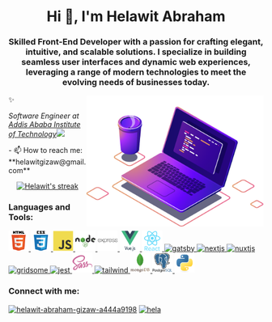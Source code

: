 
<h1 align="center">Hi 👋, I'm Helawit Abraham</h1>
<h3 align="center">Skilled Front-End Developer with a passion for crafting elegant, intuitive, and scalable solutions. I specialize in building seamless user interfaces and dynamic web experiences, leveraging a range of modern technologies to meet the evolving needs of businesses today.</h3>


<img src="assets/illustration.png" min-width="300px" max-width="300px" width="350px" align="right"> 
✨<p><em>Software Engineer at <a href="http://www.aait.edu.et">Addis Ababa Institute of Technology</a><img src="https://media.giphy.com/media/fYSnHlufseco8Fh93Z/giphy.gif" width="30">
</em></p>
-   📫 How to reach me: **helawitgizaw@gmail.com**
<br>

<p align="center"> 
    <a href="https://github.com/Brownoak/github-readme-streak-stats">
        <img title="Git.io/streak-stats" alt="Helawit's streak" src="https://github-readme-streak-stats.herokuapp.com/?user=Brownoak&theme=black-ice&hide_border=true&stroke=0000&background=060A0CD0"/>
    </a>
</p>

<!-- ## 📊 My Github Stats
  <br/>
  <div>
    <a href="https://github.com/Brownoak/github-readme-stats"><img alt="Helawit's Github Stats" src="https://github-readme-stats.vercel.app/api?username=Brownoak&show_icons=true&count_private=true&theme=react&hide_border=true&bg_color=#ffa500" /></a>
    <a href="https://github.com/Brownoak/github-readme-stats"><img alt="Helawit's Top Languages" src="https://github-readme-stats.vercel.app/api/top-langs/?username=Brownoak&langs_count=8&count_private=true&layout=compact&theme=react&hide_border=true&bg_color=#ffa500" /></a></div>
  <br/><br> -->
  <h3 align="left">Languages and Tools:</h3>
<p align="left">
    <a href="https://www.w3.org/html/" target="_blank"> <img src="https://raw.githubusercontent.com/devicons/devicon/master/icons/html5/html5-original-wordmark.svg" alt="html5" width="40" height="40"/> </a>
    <a href="https://www.w3schools.com/css/" target="_blank"> <img src="https://raw.githubusercontent.com/devicons/devicon/master/icons/css3/css3-original-wordmark.svg" alt="css3" width="40" height="40"/> </a>
    <a href="https://developer.mozilla.org/en-US/docs/Web/JavaScript" target="_blank"> <img src="https://raw.githubusercontent.com/devicons/devicon/master/icons/javascript/javascript-original.svg" alt="javascript" width="40" height="40"/> </a>
      <a href="https://nodejs.org" target="_blank"> <img src="https://raw.githubusercontent.com/devicons/devicon/master/icons/nodejs/nodejs-original-wordmark.svg" alt="nodejs" width="40" height="40"/> </a>
    <a href="https://expressjs.com" target="_blank"> <img src="https://raw.githubusercontent.com/devicons/devicon/master/icons/express/express-original-wordmark.svg" alt="express" width="40" height="40"/> </a>
      <a href="https://vuejs.org/" target="_blank"> <img src="https://raw.githubusercontent.com/devicons/devicon/master/icons/vuejs/vuejs-original-wordmark.svg" alt="vuejs" width="40" height="40"/> </a>
      <a href="https://reactjs.org/" target="_blank"> <img src="https://raw.githubusercontent.com/devicons/devicon/master/icons/react/react-original-wordmark.svg" alt="react" width="40" height="40"/> </a>
  <a href="https://www.gatsbyjs.com/" target="_blank"> <img src="https://www.vectorlogo.zone/logos/gatsbyjs/gatsbyjs-icon.svg" alt="gatsby" width="40" height="40"/> </a>
    <a href="https://nextjs.org/" target="_blank"> <img src="https://www.vectorlogo.zone/logos/nextjs/nextjs-icon.svg"alt="nextjs" width="40" height="40"/> </a>
    <a href="https://nuxtjs.org/" target="_blank"> <img src="https://www.vectorlogo.zone/logos/nuxtjs/nuxtjs-icon.svg" alt="nuxtjs" width="40" height="40"/> </a> 
  <a href="https://gridsome.org/" target="_blank"> <img src="https://www.vectorlogo.zone/logos/gridsome/gridsome-icon.svg" alt="gridsome" width="40" height="40"/</a>
    <a href="https://jestjs.io" target="_blank"> <img src="https://www.vectorlogo.zone/logos/jestjsio/jestjsio-icon.svg" alt="jest" width="40" height="40"/> </a>
      <a href="https://sass-lang.com" target="_blank"> <img src="https://raw.githubusercontent.com/devicons/devicon/master/icons/sass/sass-original.svg" alt="sass" width="40" height="40"/> </a>
    <a href="https://tailwindcss.com/" target="_blank"> <img src="https://www.vectorlogo.zone/logos/tailwindcss/tailwindcss-icon.svg" alt="tailwind" width="40" height="40"/> </a>
    <a href="https://www.mongodb.com/" target="_blank"> <img src="https://raw.githubusercontent.com/devicons/devicon/master/icons/mongodb/mongodb-original-wordmark.svg" alt="mongodb" width="40" height="40"/> </a>
    <a href="https://www.postgresql.org" target="_blank"> <img src="https://raw.githubusercontent.com/devicons/devicon/master/icons/postgresql/postgresql-original-wordmark.svg" alt="postgresql" width="40" height="40"/> </a>
    <a href="https://www.python.org" target="_blank"> <img src="https://raw.githubusercontent.com/devicons/devicon/master/icons/python/python-original.svg" alt="python" width="40" height="40"/> </a>
    </p>

<h3 align="left">Connect with me:</h3>
<p align="left">
<a href="https://www.linkedin.com/in/helawit-abraham-gizaw-a444a9198/" target="blank"><img align="center" src="https://raw.githubusercontent.com/rahuldkjain/github-profile-readme-generator/master/src/images/icons/Social/linked-in-alt.svg" alt="helawit-abraham-gizaw-a444a9198" height="30" width="40" /></a>
<a href="https://www.instagram.com/helanii_12" target="blank"><img align="center" src="https://raw.githubusercontent.com/rahuldkjain/github-profile-readme-generator/master/src/images/icons/Social/instagram.svg" alt="hela" height="30" width="40" /></a>
</p>

